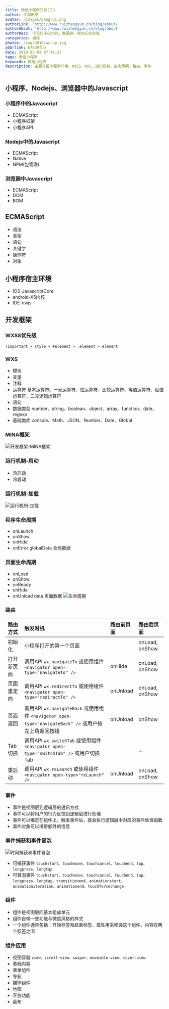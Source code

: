 ```yaml
---
title: 微信小程序开发(三)
author: 江湖再见
avatar: /images/pangrui.png
authorLink: 'http://www.ruizhengyun.cn/blog/about/'
authorAbout: 'http://www.ruizhengyun.cn/blog/about'
authorDesc: 不论码不码代码，都要做一枚快乐的前端
categories: 编程
photos: /img/2018/wx-sp.jpg
abbrlink: b78d9fbb
date: 2018-05-03 07:41:27
tags: 微信小程序
keywords: 微信小程序
description: 主要介绍小程序环境、WXSS、WXS、运行机制、生命周期、路由、事件
---
```

## 小程序、Nodejs、浏览器中的Javascript
### 小程序中的Javascript
* ECMAScript
* 小程序框架
* 小程序API

### Nodejs中的Javascript
* ECMAScript
* Native
* NPM(包管理)

### 浏览器中Javascript
* ECMAScript
* DOM
* BOM


## ECMAScript
* 语法
* 类型
* 语句
* 关键字
* 操作符
* 对象


## 小程序宿主环境
* IOS-JavascriptCore
* android-X5内核
* IDE-nwjs


## 开发框架
### WXSS优先级
`!important > style > #element > .element > element`

### WXS
* 模块
* 变量
* 注释
* 运算符
基本运算符、一元运算符、位运算符、比较运算符、等值运算符、赋值运算符、二元逻辑运算符
* 语句
* 数据类型
number、string、boolean、object、array、function、date、regexp
* 基础类库
console、Math、JSON、Number、Date、Global


### MINA框架
![开发框架-MINA框架](b78d9fbb/1.jpg)

### 运行机制-启动
* 热启动
* 冷启动

### 运行机制-加载
![运行机制-加载](b78d9fbb/2.jpg)

### 程序生命周期
* onLaunch
* onShow
* onHide
* onError
globalData 全局数据

### 页面生命周期
* onLoad
* onShow
* onReady
* onHide
* onUnload
data 页面数据
![生命周期](b78d9fbb/3.jpg)


### 路由
|路由方式|触发时机|路由前页面|路由后页面|
|:-|:-|:-|:-|
|初始化|小程序打开的第一个页面||onLoad, onShow|
|打开新页面|调用API `wx.navigateTo` 或使用组件 `<navigator open-type="navigateTo" />`|onHide|onLoad, onShow|
|页面重定向|调用API `wx.redirectTo` 或使用组件 `<navigator open-type="redirectTo" />`|onUnload|onLoad, onShow|
|页面返回|调用API `wx.navigateBack` 或使用组件 `<navigator open-type="navigateBack" />` 或用户按左上角返回按钮|onUnload|onShow|
|Tab切换|调用API `wx.switchTab` 或使用组件 `<navigator open-type="switchTab" />` 或用户切换Tab||...|
|重启动|调用API `wx.reLaunch` 或使用组件 `<navigator open-type="reLaunch" />`|onUnload|onLoad, onShow|


### 事件
* 事件是视图层到逻辑层的通讯方式
* 事件可以将用户的行为反馈到逻辑层进行处理
* 事件可以绑定在组件上，触发事件后，就会执行逻辑层中对应的事件处理函数
* 事件对象可以携带额外的信息

### 事件捕获和事件冒泡
![时间捕获和事件冒泡](b78d9fbb/4.jpg)
* 可捕获事件
`touchstart、touchmove、touchcancel、touchend、tap、longpress、longtap`
* 可冒泡事件
`touchstart、touchmove、touchcancel、touchend、tap、longpress、longtap、transitionend、animationstart、animationiteration、animationend、touchforcechange`

### 组件
* 组件是视图层的基本组成单元
* 组件自带一些功能与微信风格的样式
* 一个组件通常包括：开始标签和结束标签、属性用来修饰这个组件、内容在两个标签之间

### 组件应用
* 视图容器
`view、scroll-view、swiper、moveable-view、cover-view`
* 基础内容
* 表单组件
* 导航
* 媒体组件
* 地图
* 开放功能
* 画布
